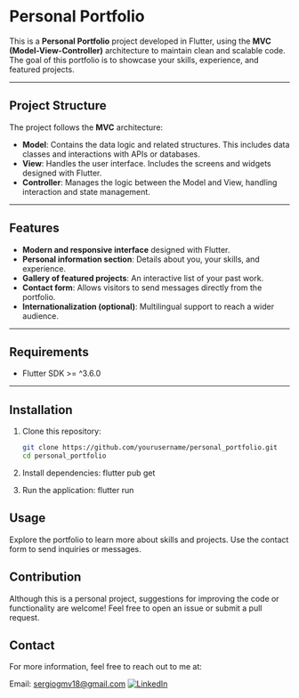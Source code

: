 # Personal Portfolio

This is a **Personal Portfolio** project developed in Flutter, using the **MVC (Model-View-Controller)** architecture to maintain clean and scalable code. The goal of this portfolio is to showcase your skills, experience, and featured projects.

---

## Project Structure

The project follows the **MVC** architecture:

- **Model**: Contains the data logic and related structures. This includes data classes and interactions with APIs or databases.
- **View**: Handles the user interface. Includes the screens and widgets designed with Flutter.
- **Controller**: Manages the logic between the Model and View, handling interaction and state management.

---

## Features

- **Modern and responsive interface** designed with Flutter.
- **Personal information section**: Details about you, your skills, and experience.
- **Gallery of featured projects**: An interactive list of your past work.
- **Contact form**: Allows visitors to send messages directly from the portfolio.
- **Internationalization (optional)**: Multilingual support to reach a wider audience.

---

## Requirements

- Flutter SDK >= ^3.6.0

---

## Installation

1. Clone this repository:
   ```bash
   git clone https://github.com/yourusername/personal_portfolio.git
   cd personal_portfolio

2. Install dependencies:
    flutter pub get

3. Run the application:
    flutter run

## Usage
Explore the portfolio to learn more about skills and projects. Use the contact form to send inquiries or messages.

## Contribution
Although this is a personal project, suggestions for improving the code or functionality are welcome! Feel free to open an issue or submit a pull request.

## Contact
For more information, feel free to reach out to me at:

Email: sergiogmv18@gmail.com
[![LinkedIn](https://img.shields.io/badge/LinkedIn-0077B5?style=for-the-badge&logo=linkedin&logoColor=white)](https://www.linkedin.com/in/sergio-giovanny-marcano-villahermosa-15a6861a2/)
